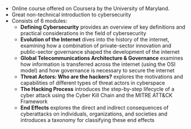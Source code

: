 - Online course offered on Coursera by the University of Maryland.
- Great non-technical introduction to cybersecurity
- Consists of 6 modules:
	- **Defining Cybersecurity** provides an overview of key definitions and practical considerations in the field of cybersecurity
	- **Evolution of the Internet** dives into the history of the internet, examining how a combination of private-sector innovation and public-sector governance shaped the development of the internet
	- **Global Telecommunications Architecture & Governance** examines how information is transferred across the internet (using the OSI model) and how governance is necessary to secure the internet
	- **Threat Actors: Who are the hackers?** explores the motivations and capabilities of different types of threat actors in cyberspace
	- **The Hacking Process** introduces the step-by-step lifecycle of a cyber attack using the Cyber Kill Chain and the MITRE ATT&CK Framework
	- **End Effects** explores the direct and indirect consequences of cyberattacks on individuals, organizations, and societies and introduces a taxonomy for classifying these end effects 



